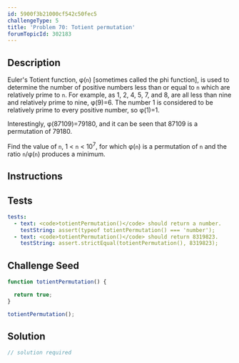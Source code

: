 ```yaml
---
id: 5900f3b21000cf542c50fec5
challengeType: 5
title: 'Problem 70: Totient permutation'
forumTopicId: 302183
---
```


## Description

<section id='description'>

Euler's Totient function, φ(`n`) \[sometimes called the phi function], is used to determine the number of positive numbers less than or equal to `n` which are relatively prime to `n`. For example, as 1, 2, 4, 5, 7, and 8, are all less than nine and relatively prime to nine, φ(9)=6. The number 1 is considered to be relatively prime to every positive number, so φ(1)=1.

Interestingly, φ(87109)=79180, and it can be seen that 87109 is a permutation of 79180.

Find the value of `n`, 1 &lt; `n` &lt; 10<sup>7</sup>, for which φ(`n`) is a permutation of `n` and the ratio `n`/φ(`n`) produces a minimum.

</section>

## Instructions

<section id='instructions'>

</section>

## Tests

<section id='tests'>

```yml
tests:
  - text: <code>totientPermutation()</code> should return a number.
    testString: assert(typeof totientPermutation() === 'number');
  - text: <code>totientPermutation()</code> should return 8319823.
    testString: assert.strictEqual(totientPermutation(), 8319823);

```

</section>

## Challenge Seed

<section id='challengeSeed'>

<div id='js-seed'>

```js
function totientPermutation() {

  return true;
}

totientPermutation();
```

</div>

</section>

## Solution

<section id='solution'>

```js
// solution required
```

</section>
